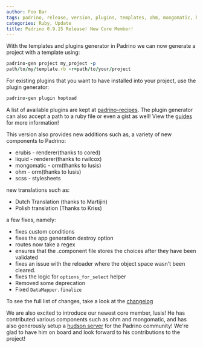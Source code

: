 ```yaml
---
author: Foo Bar
tags: padrino, release, version, plugins, templates, ohm, mongomatic, hudson
categories: Ruby, Update
title: Padrino 0.9.15 Release! New Core Member!
---
```


With the templates and plugins generator in Padrino we can now generate a project with a template using:


```ruby
padrino-gen project my_project -p
path/to/my/template.rb -r=path/to/your/project
```


For existing plugins that you want to have installed into your project, use the plugin generator:


```ruby
padrino-gen plugin hoptoad
```


A list of available plugins are kept at [padrino-recipes](http://github.com/padrino/padrino-recipes). The plugin
generator can also accept a path to a ruby file or even a gist as well! View the
[guides](http://www.padrinorb.com/guides/generators#plugin-generator) for more information!


This version also provides new additions such as, a variety of new components to Padrino:


- erubis - renderer(thanks to cored)
- liquid - renderer(thanks to rwilcox)
- mongomatic - orm(thanks to lusis)
- ohm - orm(thanks to lusis)
- scss - stylesheets


new translations such as:


- Dutch Translation (thanks to Martijin)
- Polish translation (Thanks to Kriss)


a few fixes, namely:

- fixes custom conditions
- fixes the app generation destroy option
- routes now take a regex
- ensures that the .component file stores the choices after they have been validated
- fixes an issue with the reloader where the object space wasn't been cleared.
- fixes the logic for `options_for_select` helper
- Removed some deprecation
- Fixed `DataMapper.finalize`


To see the full list of changes, take a look at the [changelog](http://www.padrinorb.com/changes)


We are also excited to introduce our newest core member, lusis! He has contributed various components such as ohm and
mongomatic, and has also generously setup a [hudson server](http://bit.ly/aIzvBE) for the Padrino community! We're glad
to have him on board and look forward to his contributions to the project!

